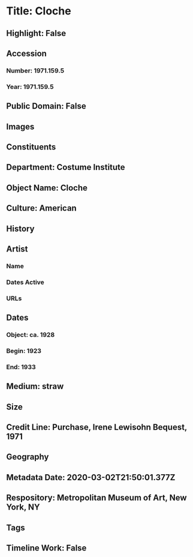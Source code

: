 # Title: Cloche
## Highlight: False
## Accession
### Number: 1971.159.5
### Year: 1971.159.5
## Public Domain: False
## Images
## Constituents
## Department: Costume Institute
## Object Name: Cloche
## Culture: American
## History
## Artist
### Name
### Dates Active
### URLs
## Dates
### Object: ca. 1928
### Begin: 1923
### End: 1933
## Medium: straw
## Size
## Credit Line: Purchase, Irene Lewisohn Bequest, 1971
## Geography
## Metadata Date: 2020-03-02T21:50:01.377Z
## Respository: Metropolitan Museum of Art, New York, NY
## Tags
## Timeline Work: False
